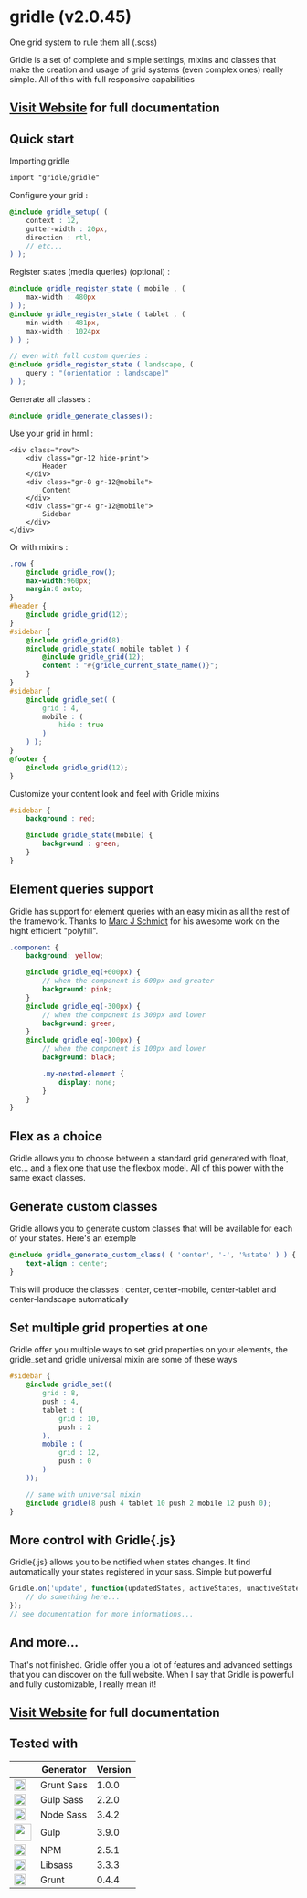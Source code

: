 # gridle (v2.0.45)


One grid system to rule them all (.scss)

Gridle is a set of complete and simple settings, mixins and classes that make the creation and usage of grid systems (even complex ones) really simple. All of this with full responsive capabilities

## [Visit Website](http://gridle.org/) for full documentation



## Quick start
	
Importing gridle

```scss
import "gridle/gridle"
```

Configure your grid :

```scss
@include gridle_setup( (
	context : 12,
	gutter-width : 20px,
	direction : rtl,
	// etc...
) );
```

Register states (media queries) (optional) :

```scss
@include gridle_register_state ( mobile , (
	max-width : 480px 
) );
@include gridle_register_state ( tablet , (
	min-width : 481px,
	max-width : 1024px
) ) ;

// even with full custom queries :
@include gridle_register_state ( landscape, (
	query : "(orientation : landscape)"
) );
```

Generate all classes :

```scss
@include gridle_generate_classes();
```

Use your grid in hrml :

```markup
<div class="row">
	<div class="gr-12 hide-print">
		Header
	</div>
	<div class="gr-8 gr-12@mobile">
		Content
	</div>
	<div class="gr-4 gr-12@mobile">
		Sidebar
	</div>
</div>
```

Or with mixins :

```scss
.row {
	@include gridle_row();
	max-width:960px;
	margin:0 auto;
}
#header {
	@include gridle_grid(12);
}
#sidebar {
	@include gridle_grid(8);
	@include gridle_state( mobile tablet ) {
		@include gridle_grid(12);
		content : "#{gridle_current_state_name()}";
	}
}
#sidebar {
	@include gridle_set( (
		grid : 4,
		mobile : (
			hide : true
		)
	) );
}
@footer {
	@include gridle_grid(12);
}
```

Customize your content look and feel with Gridle mixins

```scss
#sidebar {
	background : red;

	@include gridle_state(mobile) {
		background : green;
	}
}
```

## Element queries support

Gridle has support for element queries with an easy mixin as all the rest of the framework. Thanks to [Marc J Schmidt](https://github.com/marcj/css-element-queries) for his awesome work on the hight efficient "polyfill".

```scss
.component {
	background: yellow;

	@include gridle_eq(+600px) {
		// when the component is 600px and greater
		background: pink;
	}
	@include gridle_eq(-300px) {
		// when the component is 300px and lower
		background: green;
	}
	@include gridle_eq(-100px) {
		// when the component is 100px and lower
		background: black;

		.my-nested-element {
			display: none;
		}
	}
}
```

## Flex as a choice

Gridle allows you to choose between a standard grid generated with float, etc... and a flex one that use the flexbox model. All of this power with the same exact classes.

## Generate custom classes

Gridle allows you to generate custom classes that will be available for each of your states. Here's an exemple

```scss
@include gridle_generate_custom_class( ( 'center', '-', '%state' ) ) {
	text-align : center;
}
```

This will produce the classes : center, center-mobile, center-tablet and center-landscape automatically


## Set multiple grid properties at one

Gridle offer you multiple ways to set grid properties on your elements, the gridle_set and gridle universal mixin are some of these ways

```scss
#sidebar {
	@include gridle_set((
		grid : 8,
		push : 4,
		tablet : (
			grid : 10,
			push : 2
		),
		mobile : (
			grid : 12,
			push : 0
		)
	));

	// same with universal mixin
	@include gridle(8 push 4 tablet 10 push 2 mobile 12 push 0);
}
```


## More control with Gridle{.js}

Gridle{.js} allows you to be notified when states changes. It find automatically your states registered in your sass. Simple but powerful

```javascript
Gridle.on('update', function(updatedStates, activeStates, unactiveStates) {
	// do something here...
});
// see documentation for more informations...
```


## And more...

That's not finished. Gridle offer you a lot of features and advanced settings that you can discover on the full website. When I say that Gridle is powerful and fully customizable, I really mean it!

## [Visit Website](http://gridle.org/) for full documentation


## Tested with

|    | Generator |  Version  |
| ------------- | ------------- | ------------- |
| <img src="https://upload.wikimedia.org/wikipedia/commons/thumb/9/96/Sass_Logo_Color.svg/1280px-Sass_Logo_Color.svg.png" height="20" />  |  Grunt Sass  |  1.0.0  |
| <img src="https://upload.wikimedia.org/wikipedia/commons/thumb/9/96/Sass_Logo_Color.svg/1280px-Sass_Logo_Color.svg.png" height="20" />  |  Gulp Sass  |  2.2.0  |
| <img src="https://upload.wikimedia.org/wikipedia/commons/thumb/9/96/Sass_Logo_Color.svg/1280px-Sass_Logo_Color.svg.png" height="20" />  |  Node Sass  |  3.4.2  |
| <img src="http://www.codingpedia.org/wp-content/uploads/2014/04/gulp-2x.png" height="30" />  |  Gulp  | 3.9.0  |
| <img src="https://www.npmjs.com/static/images/npm-logo.svg" height="20" />  |  NPM  | 2.5.1  |
| <img src="https://cms-assets.tutsplus.com/uploads/users/30/posts/23114/preview_image/libsass.png" height="20" />  |  Libsass  | 3.3.3  |
|  <img src="http://rhumaric.com/wp-content/uploads/2013/05/bower-logo.png" height="20" />  |  Grunt  |  0.4.4  |